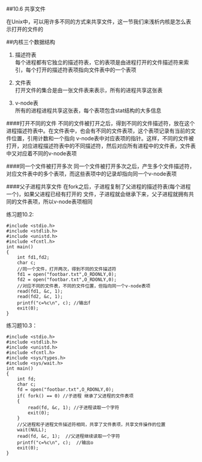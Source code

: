 ##10.6 共享文件

在Unix中，可以用许多不同的方式来共享文件，这一节我们来浅析内核是怎么表示打开的文件的  

##内核三个数据结构
1. 描述符表   
   每个进程都有它独立的描述符表，它的表项是由进程打开的文件描述符来索引，每个打开的描述符表项指向文件表中的一个表项

2. 文件表  
   打开文件的集合是由一张文件表来表示，所有的进程共享这张表

3. v-node表  
   所有的进程进程共享这张表，每个表项包含stat结构的大多信息


####打开不同的文件
不同的文件被打开之后，得到不同的文件描述符，放在这个进程描述符表中。在文件表中，也会有不同的文件表项，这个表项记录有当前的文件位置，引用计数和一个指向
v-node表中对应表项的指针。这样，不同的文件被打开，对应进程描述符表中的不同描述符，然后对应所有进程中的文件表，文件表中又对应着不同的v-node表项

####同一个文件被打开多次
同一个文件被打开多次之后，产生多个文件描述符，对应文件表中的多个表项，而这些表项中的记录却指向同一个v-node表项

####父子进程共享文件
在fork之后，子进程复制了父进程的描述符表(每个进程一个)，如果父进程已经有打开的 文件，子进程就会继承下来，父子进程就拥有共同的文件表项，所以v-node表项相同


练习题10.2:

    #include <stdio.h>
    #include <stdlib.h>
    #include <unistd.h>
    #include <fcntl.h>
    int main()
    {
        int fd1,fd2;
        char c;
        //同一个文件，打开两次，得到不同的文件描述符
        fd1 = open("footbar.txt",O_RDONLY,0);
        fd2 = open("footbar.txt",O_RDONLY,0);
        //对应不同的文件表，不同的文件位置，但指向同一个v-node表项
        read(fd1, &c, 1);
        read(fd2, &c, 1);
        printf("c=%c\n", c); //输出f
        exit(0);
    }

练习题10.3：

    #include <stdio.h>
    #include <stdlib.h>
    #include <unistd.h>
    #include <fcntl.h>
    #include <sys/types.h>
    #include <sys/wait.h>
    int main()
    {
        int fd;
        char c;
        fd = open("footbar.txt",O_RDONLY,0);
        if( fork() == 0) //子进程 继承了父进程的文件表项
        {
            read(fd, &c, 1); //子进程读取一个字符
            exit(0);
        }
        //父进程和子进程文件描述符相同，共享了文件表项，共享文件操作的位置
        wait(NULL);       
        read(fd, &c, 1);  //父进程继续读取一个字符
        printf("c=%c\n", c);  //输出o
        exit(0);
    }

